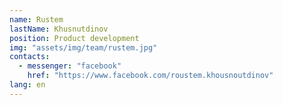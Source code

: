```yaml
---
name: Rustem
lastName: Khusnutdinov
position: Product development
img: "assets/img/team/rustem.jpg"
contacts:
  - messenger: "facebook"
    href: "https://www.facebook.com/roustem.khousnoutdinov"
lang: en
---
```


